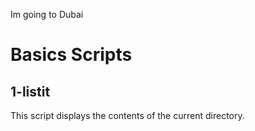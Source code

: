 Im going to Dubai
# Basics Scripts

## 1-listit
This script displays the contents of the current directory.
